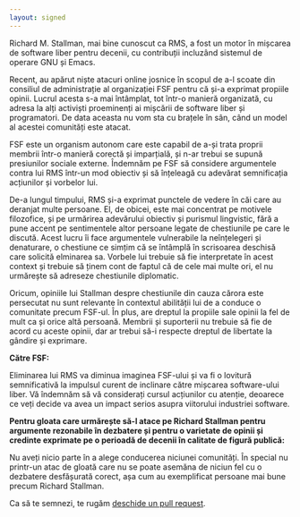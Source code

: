 ```yaml
---
layout: signed
---
```


Richard M. Stallman, mai bine cunoscut ca RMS, a fost un motor în
mișcarea de software liber pentru decenii, cu contribuții incluzând
sistemul de operare GNU și Emacs.

Recent, au apărut niște atacuri online josnice
în scopul de a-l scoate din consiliul de administrație
al organizației FSF pentru că și-a exprimat propiile
opinii. Lucrul acesta s-a mai întâmplat, tot într-o
manieră organizată, cu adresa la alți activiști proeminenți
ai mișcării de software liber și programatori.
De data aceasta nu vom sta cu brațele în sân, când un
model al acestei comunități este atacat.

FSF este un organism autonom care este capabil de a-și
trata proprii membrii într-o manieră corectă și imparțială,
și n-ar trebui se supună presiunilor sociale externe.
Îndemnăm pe FSF să considere argumentele contra lui RMS
într-un mod obiectiv și să înțeleagă cu adevărat semnificația
acțiunilor și vorbelor lui.

De-a lungul timpului, RMS și-a exprimat punctele de vedere în căi care
au deranjat multe persoane. El, de obicei, este mai concentrat pe
motivele filozofice, și pe urmărirea adevărului obiectiv și purismul
lingvistic, fără a pune accent pe sentimentele altor persoane legate
de chestiunile pe care le discută. Acest lucru îi face argumentele
vulnerabile la neînțelegeri și denaturare, o chestiune ce simțim că se
întâmplă în scrisoarea deschisă care solicită elminarea sa. Vorbele
lui trebuie să fie interpretate în acest context și trebuie să ținem
cont de faptul că de cele mai multe ori, el nu urmărește să adreseze
chestiunile diplomatic.

Oricum, opiniile lui Stallman despre chestiunile din cauza cărora este
persecutat nu sunt relevante în contextul abilității lui de a conduce
o comunitate precum FSF-ul. În plus, are dreptul la propiile sale
opinii la fel de mult ca și orice altă persoană. Membrii și suporterii
nu trebuie să fie de acord cu aceste opinii, dar ar trebui să-i
respecte dreptul de libertate la gândire și exprimare.

**Către FSF:**

Eliminarea lui RMS va diminua imaginea FSF-ului și va fi o lovitură
semnificativă la impulsul curent de inclinare către mișcarea
software-ului liber. Vă îndemnăm să vă considerați cursul acțiunilor
cu atenție, deoarece ce veți decide va avea un impact serios asupra
viitorului industriei software.

**Pentru gloata care urmărește să-l atace pe Richard Stallman pentru
argumente rezonabile în dezbatere și pentru o varietate de opinii și
credinte exprimate pe o perioadă de decenii în calitate de figură
publică:**

Nu aveți nicio parte în a alege conducerea niciunei comunități.  În
special nu printr-un atac de gloată care nu se poate asemăna de niciun
fel cu o dezbatere desfășurată corect, așa cum au exemplificat
persoane mai bune precum Richard Stallman.

Ca să te semnezi, te rugăm [deschide un pull request](https://github.com/rms-support-letter/rms-support-letter.github.io/pulls).
